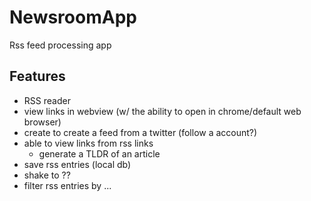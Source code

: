 # NewsroomApp
Rss feed processing app

## Features
- RSS reader
- view links in webview (w/ the ability to open in chrome/default web browser)
- create to create a feed from a twitter (follow a account?)
- able to view links from rss links
  - generate a TLDR of an article
- save rss entries (local db)
- shake to ??
- filter rss entries by ...
